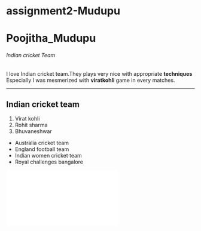 # assignment2-Mudupu
# Poojitha_Mudupu
######  Indian cricket Team
I love Indian cricket team.They plays very nice with appropriate **techniques**</br>
Especially I was mesmerized with **viratkohli** game in every matches.

---

## Indian cricket team
1. Virat kohli 
2. Rohit sharma 
3. Bhuvaneshwar 
* Australia cricket team
* England football team
* Indian women cricket team
* Royal challenges bangalore

![About Poojitha](AboutMe.md)